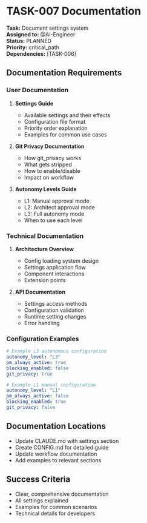 # TASK-007 Documentation

**Task:** Document settings system  
**Assigned to:** @AI-Engineer  
**Status:** PLANNED  
**Priority:** critical_path  
**Dependencies:** [TASK-006]

## Documentation Requirements

### User Documentation
1. **Settings Guide**
   - Available settings and their effects
   - Configuration file format
   - Priority order explanation
   - Examples for common use cases

2. **Git Privacy Documentation**
   - How git_privacy works
   - What gets stripped
   - How to enable/disable
   - Impact on workflow

3. **Autonomy Levels Guide**
   - L1: Manual approval mode
   - L2: Architect approval mode
   - L3: Full autonomy mode
   - When to use each level

### Technical Documentation
1. **Architecture Overview**
   - Config loading system design
   - Settings application flow
   - Component interactions
   - Extension points

2. **API Documentation**
   - Settings access methods
   - Configuration validation
   - Runtime setting changes
   - Error handling

### Configuration Examples
```yaml
# Example L3 autonomous configuration
autonomy_level: "L3"
pm_always_active: true
blocking_enabled: false
git_privacy: true

# Example L1 manual configuration
autonomy_level: "L1"
pm_always_active: false
blocking_enabled: true
git_privacy: false
```

## Documentation Locations

- Update CLAUDE.md with settings section
- Create CONFIG.md for detailed guide
- Update workflow documentation
- Add examples to relevant sections

## Success Criteria

- Clear, comprehensive documentation
- All settings explained
- Examples for common scenarios
- Technical details for developers
